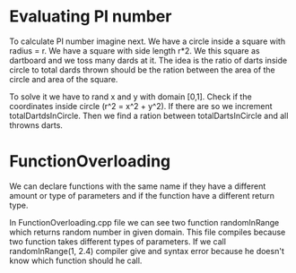 # Evaluating PI number

To calculate PI number imagine next. 
We have a circle inside a square with radius = r. We have a square with side length r*2.
We this square as dartboard and we toss many dards at it. The idea is the ratio of darts inside circle to total dards thrown should be the ration between the area of the circle and area of the square.

To solve it we have to rand x and y with domain [0,1]. Check if the coordinates inside circle (r^2 = x^2 + y^2). If there are so we increment totalDartdsInCircle.
Then we find a ration between totalDartsInCircle and all throwns darts.


# FunctionOverloading

We can declare functions with the same name if they have a different amount or type of parameters and if the function have a different return type.

In  FunctionOverloading.cpp file we can see two function randomInRange which returns random number in given domain. 
This file compiles because two function takes different types of parameters.
If we call randomInRange(1, 2.4) compiler give and syntax error because he doesn't know which function should he call.
